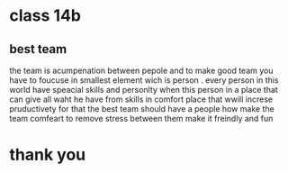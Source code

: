 # class 14b
## best team 
the team is acumpenation between pepole and to make good team you have to foucuse in smallest element wich is person .
every person in this world have speacial skills and personlty when this person in a place that can give all waht he have from skills in comfort place that wwill increse pruductivety for that the best team should have a people how make the team comfeart to remove stress between them make it freindly and fun 
# thank you